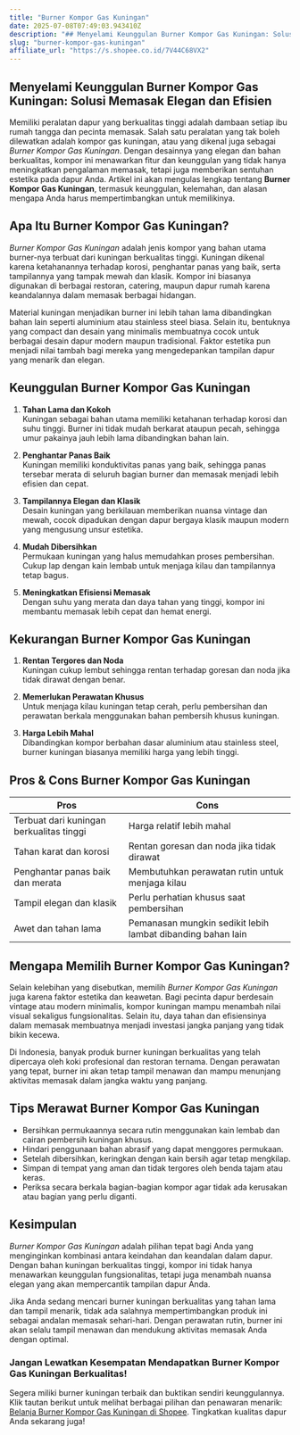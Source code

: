 ```yaml
---
title: "Burner Kompor Gas Kuningan"
date: 2025-07-08T07:49:03.943410Z
description: "## Menyelami Keunggulan Burner Kompor Gas Kuningan: Solusi Memasak Elegan dan Efisien..."
slug: "burner-kompor-gas-kuningan"
affiliate_url: "https://s.shopee.co.id/7V44C68VX2"
---
```

## Menyelami Keunggulan Burner Kompor Gas Kuningan: Solusi Memasak Elegan dan Efisien

Memiliki peralatan dapur yang berkualitas tinggi adalah dambaan setiap ibu rumah tangga dan pecinta memasak. Salah satu peralatan yang tak boleh dilewatkan adalah kompor gas kuningan, atau yang dikenal juga sebagai *Burner Kompor Gas Kuningan*. Dengan desainnya yang elegan dan bahan berkualitas, kompor ini menawarkan fitur dan keunggulan yang tidak hanya meningkatkan pengalaman memasak, tetapi juga memberikan sentuhan estetika pada dapur Anda. Artikel ini akan mengulas lengkap tentang **Burner Kompor Gas Kuningan**, termasuk keunggulan, kelemahan, dan alasan mengapa Anda harus mempertimbangkan untuk memilikinya.

## Apa Itu Burner Kompor Gas Kuningan?

*Burner Kompor Gas Kuningan* adalah jenis kompor yang bahan utama burner-nya terbuat dari kuningan berkualitas tinggi. Kuningan dikenal karena ketahanannya terhadap korosi, penghantar panas yang baik, serta tampilannya yang tampak mewah dan klasik. Kompor ini biasanya digunakan di berbagai restoran, catering, maupun dapur rumah karena keandalannya dalam memasak berbagai hidangan.

Material kuningan menjadikan burner ini lebih tahan lama dibandingkan bahan lain seperti aluminium atau stainless steel biasa. Selain itu, bentuknya yang compact dan desain yang minimalis membuatnya cocok untuk berbagai desain dapur modern maupun tradisional. Faktor estetika pun menjadi nilai tambah bagi mereka yang mengedepankan tampilan dapur yang menarik dan elegan.

## Keunggulan Burner Kompor Gas Kuningan

1. **Tahan Lama dan Kokoh**  
Kuningan sebagai bahan utama memiliki ketahanan terhadap korosi dan suhu tinggi. Burner ini tidak mudah berkarat ataupun pecah, sehingga umur pakainya jauh lebih lama dibandingkan bahan lain.

2. **Penghantar Panas Baik**  
Kuningan memiliki konduktivitas panas yang baik, sehingga panas tersebar merata di seluruh bagian burner dan memasak menjadi lebih efisien dan cepat.

3. **Tampilannya Elegan dan Klasik**  
Desain kuningan yang berkilauan memberikan nuansa vintage dan mewah, cocok dipadukan dengan dapur bergaya klasik maupun modern yang mengusung unsur estetika.

4. **Mudah Dibersihkan**  
Permukaan kuningan yang halus memudahkan proses pembersihan. Cukup lap dengan kain lembab untuk menjaga kilau dan tampilannya tetap bagus.

5. **Meningkatkan Efisiensi Memasak**  
Dengan suhu yang merata dan daya tahan yang tinggi, kompor ini membantu memasak lebih cepat dan hemat energi.

## Kekurangan Burner Kompor Gas Kuningan

1. **Rentan Tergores dan Noda**  
Kuningan cukup lembut sehingga rentan terhadap goresan dan noda jika tidak dirawat dengan benar.

2. **Memerlukan Perawatan Khusus**  
Untuk menjaga kilau kuningan tetap cerah, perlu pembersihan dan perawatan berkala menggunakan bahan pembersih khusus kuningan.

3. **Harga Lebih Mahal**  
Dibandingkan kompor berbahan dasar aluminium atau stainless steel, burner kuningan biasanya memiliki harga yang lebih tinggi.

## Pros & Cons Burner Kompor Gas Kuningan

| **Pros** | **Cons** |
|---------------------------|------------------------------|
| Terbuat dari kuningan berkualitas tinggi | Harga relatif lebih mahal |
| Tahan karat dan korosi | Rentan goresan dan noda jika tidak dirawat | 
| Penghantar panas baik dan merata | Membutuhkan perawatan rutin untuk menjaga kilau |
| Tampil elegan dan klasik | Perlu perhatian khusus saat pembersihan |
| Awet dan tahan lama | Pemanasan mungkin sedikit lebih lambat dibanding bahan lain |

## Mengapa Memilih Burner Kompor Gas Kuningan?

Selain kelebihan yang disebutkan, memilih *Burner Kompor Gas Kuningan* juga karena faktor estetika dan keawetan. Bagi pecinta dapur berdesain vintage atau modern minimalis, kompor kuningan mampu menambah nilai visual sekaligus fungsionalitas. Selain itu, daya tahan dan efisiensinya dalam memasak membuatnya menjadi investasi jangka panjang yang tidak bikin kecewa.

Di Indonesia, banyak produk burner kuningan berkualitas yang telah dipercaya oleh koki profesional dan restoran ternama. Dengan perawatan yang tepat, burner ini akan tetap tampil menawan dan mampu menunjang aktivitas memasak dalam jangka waktu yang panjang.

## Tips Merawat Burner Kompor Gas Kuningan

- Bersihkan permukaannya secara rutin menggunakan kain lembab dan cairan pembersih kuningan khusus.
- Hindari penggunaan bahan abrasif yang dapat menggores permukaan.
- Setelah dibersihkan, keringkan dengan kain bersih agar tetap mengkilap.
- Simpan di tempat yang aman dan tidak tergores oleh benda tajam atau keras.
- Periksa secara berkala bagian-bagian kompor agar tidak ada kerusakan atau bagian yang perlu diganti.

## Kesimpulan

*Burner Kompor Gas Kuningan* adalah pilihan tepat bagi Anda yang menginginkan kombinasi antara keindahan dan keandalan dalam dapur. Dengan bahan kuningan berkualitas tinggi, kompor ini tidak hanya menawarkan keunggulan fungsionalitas, tetapi juga menambah nuansa elegan yang akan mempercantik tampilan dapur Anda.

Jika Anda sedang mencari burner kuningan berkualitas yang tahan lama dan tampil menarik, tidak ada salahnya mempertimbangkan produk ini sebagai andalan memasak sehari-hari. Dengan perawatan rutin, burner ini akan selalu tampil menawan dan mendukung aktivitas memasak Anda dengan optimal.

### Jangan Lewatkan Kesempatan Mendapatkan Burner Kompor Gas Kuningan Berkualitas!

Segera miliki burner kuningan terbaik dan buktikan sendiri keunggulannya. Klik tautan berikut untuk melihat berbagai pilihan dan penawaran menarik: [Belanja Burner Kompor Gas Kuningan di Shopee](https://s.shopee.co.id/7V44C68VX2). Tingkatkan kualitas dapur Anda sekarang juga!